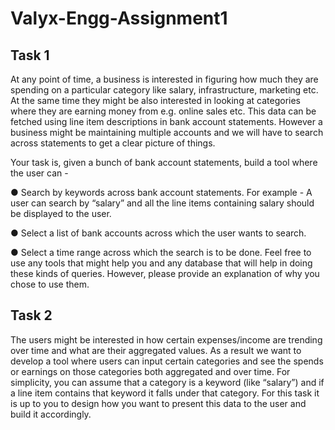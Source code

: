# Valyx-Engg-Assignment1

## Task 1
At any point of time, a business is interested in figuring how much they are spending on a particular category like salary, infrastructure, marketing etc. At the same time they might be also interested in looking at categories where they are earning money from e.g. online sales etc. This data can be fetched using line item descriptions in bank account statements.
However a business might be maintaining multiple accounts and we will have to search across statements to get a clear picture of things.

Your task is, given a bunch of bank account statements, build a tool where the user can -

● Search by keywords across bank account statements. For example - A user can search by “salary” and all the line items containing salary should be displayed to the user.

● Select a list of bank accounts across which the user wants to search.

● Select a time range across which the search is to be done.
Feel free to use any tools that might help you and any database that will help in doing these kinds of queries. However, please provide an explanation of why you chose to use them.

## Task 2
The users might be interested in how certain expenses/income are trending over time and what are their aggregated values. As a result we want to develop a tool where users can input certain categories and see the spends or earnings on those categories both aggregated and over time.
For simplicity, you can assume that a category is a keyword (like “salary”) and if a line item contains that keyword it falls under that category.
For this task it is up to you to design how you want to present this data to the user and build it accordingly.
